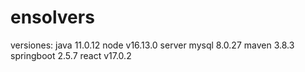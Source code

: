 # ensolvers

versiones:
java 11.0.12
node v16.13.0
server mysql 8.0.27
maven 3.8.3
springboot 2.5.7
react v17.0.2


